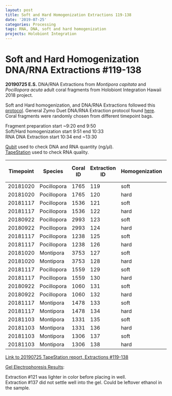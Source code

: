 ```yaml
---
layout: post
title: Soft and Hard Homogenization Extractions 119-138
date: '2019-07-25'
categories: Processing
tags: RNA, DNA, soft and hard homogenization
projects: Holobiont Integration
---
```


# Soft and Hard Homogenization DNA/RNA Extractions #119-138

**20190725 E.S.**
DNA/RNA Extractions from *Montipora capitata* and *Pocillopora acuta* adult coral fragments from Holobiont Integration Hawaii 2018 project.  

Soft and Hard homogenization, and DNA/RNA Extractions followed this [protocol](https://github.com/emmastrand/EmmaStrand_Notebook/blob/master/_posts/2019-06-05-Soft-and-Hard-Homogenization-Protocol.md). General Zymo Duet DNA/RNA Extraction protocol found [here](https://github.com/emmastrand/EmmaStrand_Notebook/blob/master/_posts/2019-05-31-Zymo-Duet-RNA-DNA-Extraction-Protocol.md).  
Coral fragments were randomly chosen from different timepoint bags.

Fragment preparation start ~9:20 end 9:50  
Soft/Hard homogenization start 9:51 end 10:33  
RNA DNA Extraction start 10:34 end ~13:30  

[Qubit](https://github.com/emmastrand/EmmaStrand_Notebook/blob/master/_posts/2019-05-31-Qubit-Protocol.md) used to check DNA and RNA quantity (ng/μl).  
[TapeStation](https://github.com/emmastrand/EmmaStrand_Notebook/blob/master/_posts/2019-05-31-TapeStation-Protocol.md) used to check RNA quality.  

| Timepoint | Species     | Coral ID | Extraction ID | Homogenization | DNA Reading 1 | DNA Reading 2 | Average DNA ng/μl | RNA Reading 1 | RNA Reading 2 | Average RNA ng/μl | RIN |
|-----------|-------------|----------|---------------|----------------|---------------|---------------|-------------------|---------------|---------------|-------------------|-----|
| 20181020  | Pocillopora | 1765     | 119           | soft           | 77.6          | 74.4          | 76                | 67.6          | 67            | 67.3              | 7.2 |
| 20181020  | Pocillopora | 1765     | 120           | hard           | 51.4          | 49.6          | 50.5              | 37.6          | 37.2          | 37.4              | 6.7 |
| 20181117  | Pocillopora | 1536     | 121           | soft           | 80            | 79            | 79.5              | 61.8          | 61.4          | 61.6              | 7.8 |
| 20181117  | Pocillopora | 1536     | 122           | hard           | 58.4          | 58            | 58.2              | 49.4          | 48.8          | 49.1              | 7.6 |
| 20180922  | Pocillopora | 2993     | 123           | soft           | 82.2          | 80.8          | 81.5              | 73.8          | 73.6          | 73.7              | 6.6 |
| 20180922  | Pocillopora | 2993     | 124           | hard           | 48.6          | 48.2          | 48.4              | 49            | 48.8          | 48.9              | 6.3 |
| 20181117  | Pocillopora | 1238     | 125           | soft           | 43.4          | 42.8          | 43.1              | 55.4          | 55            | 55.2              | 8.5 |
| 20181117  | Pocillopora | 1238     | 126           | hard           | 27.6          | 27.2          | 27.4              | 31.8          | 31.6          | 31.7              | 8.1 |
| 20181020  | Montipora   | 3753     | 127           | soft           | 19.5          | 19.4          | 19.45             | 11.4          | 11.4          | 11.4              | **  |
| 20181020  | Montipora   | 3753     | 128           | hard           | 12.3          | 12.1          | 12.2              | 10            | 10            | 10                | **  |
| 20181117  | Pocillopora | 1559     | 129           | soft           | 50.6          | 48.4          | 49.5              | 43.2          | 43            | 43.1              | 8.4 |
| 20181117  | Pocillopora | 1559     | 130           | hard           | 35.6          | 35.2          | 35.4              | 31.6          | 31.2          | 31.4              | 7.8 |
| 20180922  | Pocillopora | 1060     | 131           | soft           | 72.2          | 71.4          | 71.8              | 82            | 81.4          | 81.7              | 7.9 |
| 20180922  | Pocillopora | 1060     | 132           | hard           | 44.6          | 44            | 44.3              | 50.2          | 50            | 50.1              | 7.7 |
| 20181117  | Montipora   | 1478     | 133           | soft           | 47.8          | 47.2          | 47.5              | 38.4          | 38.2          | 38.3              | 8   |
| 20181117  | Montipora   | 1478     | 134           | hard           | 36.2          | 35.8          | 36                | 24.2          | 24            | 24.1              | 8.1 |
| 20181103  | Montipora   | 1331     | 135           | soft           | 16            | 15.8          | 15.9              | 11.8          | 11.8          | 11.8              | 8.7 |
| 20181103  | Montipora   | 1331     | 136           | hard           | 10.9          | 10.7          | 10.8              | **            | **            | **                | **  |
| 20181103  | Montipora   | 1306     | 137           | soft           | 37.6          | 37            | 37.3              | 26.6          | 26.6          | 26.6              | 8.4 |
| 20181103  | Montipora   | 1306     | 138           | hard           | 31.8          | 31.6          | 31.7              | 13.8          | 13.8          | 13.8              | 8.5 |

[Link to 20190725 TapeStation report, Extractions #119-138](https://github.com/emmastrand/EmmaStrand_Notebook/blob/master/TapeStation/2019-07-25%20-%2014.17.49.pdf)

[Gel Electrophoresis Results](https://github.com/emmastrand/EmmaStrand_Notebook/blob/master/_posts/2019-07-16-Gel-Electrophoresis-Protocol.md):  

Extraction #121 was lighter in color before placing in well.  
Extraction #137 did not settle well into the gel. Could be leftover ethanol in the sample.
